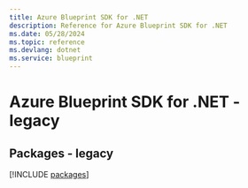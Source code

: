 ```yaml
---
title: Azure Blueprint SDK for .NET
description: Reference for Azure Blueprint SDK for .NET
ms.date: 05/28/2024
ms.topic: reference
ms.devlang: dotnet
ms.service: blueprint
---
```

# Azure Blueprint SDK for .NET - legacy
## Packages - legacy
[!INCLUDE [packages](blueprint-index.md)]